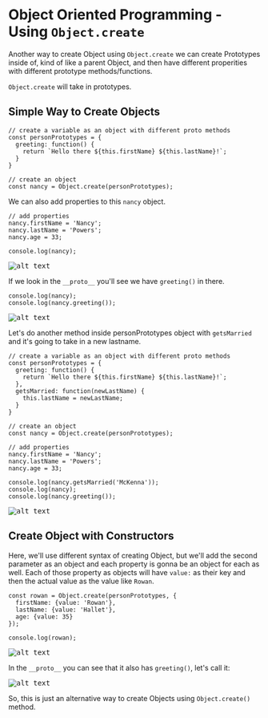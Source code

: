 # Object Oriented Programming - Using ```Object.create```

Another way to create Object using ```Object.create``` we can create Prototypes inside of, kind of like a parent Object, and then have different properities with different prototype methods/functions.

```Object.create``` will take in prototypes.

## Simple Way to Create Objects

```
// create a variable as an object with different proto methods
const personPrototypes = {
  greeting: function() {
    return `Hello there ${this.firstName} ${this.lastName}!`;
  }
}

// create an object
const nancy = Object.create(personPrototypes);
```

We can also add properties to this ```nancy``` object.

```
// add properties
nancy.firstName = 'Nancy';
nancy.lastName = 'Powers';
nancy.age = 33;

console.log(nancy);
```

<kbd>![alt text](img/nancyprop.png "screenshot")</kbd>

If we look in the ```__proto__``` you'll see we have ```greeting()``` in there.

```
console.log(nancy);
console.log(nancy.greeting());
```

<kbd>![alt text](img/nancgreet.png "screenshot")</kbd>

Let's do another method inside personPrototypes object with ```getsMarried``` and it's going to take in a new lastname.

```
// create a variable as an object with different proto methods
const personPrototypes = {
  greeting: function() {
    return `Hello there ${this.firstName} ${this.lastName}!`;
  },
  getsMarried: function(newLastName) {
    this.lastName = newLastName;
  }
}

// create an object
const nancy = Object.create(personPrototypes);

// add properties
nancy.firstName = 'Nancy';
nancy.lastName = 'Powers';
nancy.age = 33;

console.log(nancy.getsMarried('McKenna'));
console.log(nancy);
console.log(nancy.greeting());
```

<kbd>![alt text](img/nancmarried.png "screenshot")</kbd>

## Create Object with Constructors

Here, we'll use different syntax of creating Object, but we'll add the second parameter as an object and each property is gonna be an object for each as well. Each of those property as objects will have ```value:``` as their key and then the actual value as the value like ```Rowan```.

```
const rowan = Object.create(personPrototypes, {
  firstName: {value: 'Rowan'},
  lastName: {value: 'Hallet'},
  age: {value: 35}
});

console.log(rowan);
```

<kbd>![alt text](img/rowan.png "screenshot")</kbd>

In the ```__proto__``` you can see that it also has ```greeting()```, let's call it:

<kbd>![alt text](img/rowgreet.png "screenshot")</kbd>

So, this is just an alternative way to create Objects using ```Object.create()``` method.